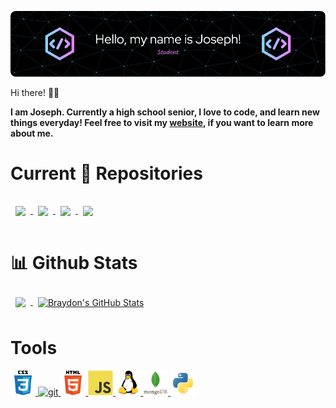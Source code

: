 ![Header](./assets/github-header-image.png)


Hi there! 🤚🏻

**I am Joseph. Currently a high school senior, I love to code, and learn new things everyday! Feel free to visit my [website](https://www.josephcarmosino.website), if you want to learn more about me.**


# Current 📌 Repositories

<a href="https://github.com/josephistired/DiscordBot-v14">
  <img align="center" style="margin:1rem 0.5rem" src="https://github-readme-stats.vercel.app/api/pin/?username=josephistired&repo=DiscordBot-v14&title_color=ffffff&text_color=c9cacc&icon_color=4AB197&bg_color=1A2B34" />
</a>


<a href="https://github.com/josephistired/Discord-Pi-hole-Bot">
  <img align="center" style="margin:0.5rem" src="https://github-readme-stats.vercel.app/api/pin/?username=josephistired&repo=Discord-Pi-hole-Bot&title_color=ffffff&text_color=c9cacc&icon_color=4AB197&bg_color=1A2B34" />
</a>

<a href="https://github.com/josephistired/Discord-SelfBot">
  <img align="center" style="margin:0.5rem" src="https://github-readme-stats.vercel.app/api/pin/?username=josephistired&repo=Discord-SelfBot&title_color=ffffff&text_color=c9cacc&icon_color=4AB197&bg_color=1A2B34" />
</a>

<a href="https://github.com/josephistired/Auto-Lurk">
  <img align="center" style="margin:0.5rem" src="https://github-readme-stats.vercel.app/api/pin/?username=josephistired&repo=Auto-Lurk&title_color=ffffff&text_color=c9cacc&icon_color=4AB197&bg_color=1A2B34" />
</a>

# 📊 Github Stats

<a href="https://github.com/josephistired">
  <img align="center" style="margin:0.5rem" src="https://github-readme-stats.vercel.app/api/top-langs/?username=josephistired&title_color=ffffff&text_color=c9cacc&icon_color=4AB197&bg_color=1A2B34&count_private=true" />
</a>

<a href="https://github.com/braydoncoyer">
  <img align="center" style="margin:0.5rem" src="https://github-readme-stats.vercel.app/api?username=josephistired&show_icons=true&line_height=27&count_private=true&title_color=ffffff&text_color=c9cacc&icon_color=4AB097&bg_color=1A2B34" alt="Braydon's GitHub Stats" />
</a>

# Tools

<a href="https://www.w3schools.com/css/" target="_blank" rel="noreferrer"> <img src="https://raw.githubusercontent.com/devicons/devicon/master/icons/css3/css3-original-wordmark.svg" alt="css3" width="40" height="40"/> </a> <a href="https://git-scm.com/" target="_blank" rel="noreferrer"> <img src="https://www.vectorlogo.zone/logos/git-scm/git-scm-icon.svg" alt="git" width="40" height="40"/> </a> <a href="https://www.w3.org/html/" target="_blank" rel="noreferrer"> <img src="https://raw.githubusercontent.com/devicons/devicon/master/icons/html5/html5-original-wordmark.svg" alt="html5" width="40" height="40"/> </a> <a href="https://developer.mozilla.org/en-US/docs/Web/JavaScript" target="_blank" rel="noreferrer"> <img src="https://raw.githubusercontent.com/devicons/devicon/master/icons/javascript/javascript-original.svg" alt="javascript" width="40" height="40"/> </a> <a href="https://www.linux.org/" target="_blank" rel="noreferrer"> <img src="https://raw.githubusercontent.com/devicons/devicon/master/icons/linux/linux-original.svg" alt="linux" width="40" height="40"/> </a> <a href="https://www.mongodb.com/" target="_blank" rel="noreferrer"> <img src="https://raw.githubusercontent.com/devicons/devicon/master/icons/mongodb/mongodb-original-wordmark.svg" alt="mongodb" width="40" height="40"/> </a> <a href="https://www.python.org" target="_blank" rel="noreferrer"> <img src="https://raw.githubusercontent.com/devicons/devicon/master/icons/python/python-original.svg" alt="python" width="40" height="40"/> </a> </p>
